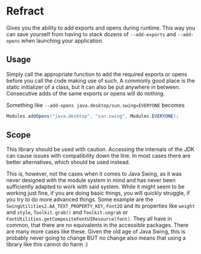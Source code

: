 # Refract

Gives you the ability to add exports and opens during runtime. This way you can save yourself from having to stack
dozens of `--add-exports` and `--add-opens` when launching your application.

## Usage

Simply call the appropriate function to add the required exports or opens before you call the code making use of such.
A commonly good place is the static initializer of a class, but it can also be put anywhere in between. Consecutive
adds of the same exports or opens will do nothing.

Something like `--add-opens java.desktop/sun.swing=EVERYONE` becomes

```java
Modules.addOpens("java.desktop", "sun.swing", Modules.EVERYONE);
```

## Scope

This library should be used with caution. Accessing the internals of the JDK can cause issues with compatibility down
the line. In most cases there are better alternatives, which should be used instead.

This is, however, not the cases when it comes to Java Swing, as it was never designed with the module system in mind and
has never been sufficiently adapted to work with said system. While it might seem to be working just fine, if you are
doing basic things, you will quickly struggle, if you try to do more advanced things. Some example are
the `SwingUtilities2.AA_TEXT_PROPERTY_KEY`, `Font2D` and its properties like `weight` and `style`, `Toolkit.grab()` and
`Toolkit.ungrab` or `FontUtilities.getCompositeFontUIResource(font)`. They all have in common, that there are no
equivalents in the accessible packages. There are many more cases like these. Given the old age of Java Swing, this is
probably never going to change BUT no change also means that using a library like this cannot do harm :)